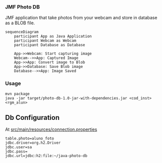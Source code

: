### JMF Photo DB

JMF application that take photos from your webcam and store in database as a BLOB file.

```mermaid
sequenceDiagram
    participant App as Java Application
    participant Webcam as Webcam
    participant Database as Database

    App->>Webcam: Start capturing image
    Webcam-->>App: Captured Image
    App->>App: Convert image to Blob
    App->>Database: Save Blob image
    Database-->>App: Image Saved
```

### Usage

```shell
mvn package
java -jar target/photo-db-1.0-jar-with-dependencies.jar <cod_inst> <rgm_alun>
```

## Db Configuration
At [src/main/resources/connection.properties](src/main/resources/connection.properties)
```
table.photo=aluno_foto
jdbc.driver=org.h2.Driver
jdbc.user=sa
jdbc.pass=
jdbc.url=jdbc:h2:file:~/java-photo-db
```
